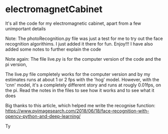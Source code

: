 # electromagnetCabinet
It's all the code for my electromagnetic cabinet, apart from a few unimportant details

Note: The photoRecognition.py file was just a test for me to try out the face recognition algorithims. I just added it there for fun. Enjoy!!! I have also added some notes to further explain the code

Note again: The file live.py is for the computer version of the code and the pi version,  

The live.py file completely works for the computer version and by my estimates runs at about 1 or 2 fps with the 'hog' model. However, with the 'cnn' model, it's a completely different story and runs at rougly 0.01fps, on the pi. 
Read the notes in the files to see how it works and to see what it does

Big thanks to this article, which helped me write the recognise function:
https://www.pyimagesearch.com/2018/06/18/face-recognition-with-opencv-python-and-deep-learning/

Ty
